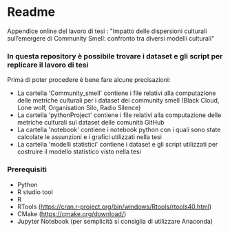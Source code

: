 # Readme
Appendice online del lavoro  di tesi : "Impatto delle dispersioni culturali sull’emergere di Community Smell: confronto tra diversi modelli culturali"

### In questa repository è possibile trovare i dataset e gli script per replicare il lavoro di tesi
Prima di poter procedere è bene fare alcune precisazioni:
- La cartella 'Community_smell' contiene i file relativi alla computazione delle metriche culturali per i dataset dei community smell (Black Cloud, Lone wolf, Organisation Silo, Radio Silence) 
- La cartella 'pythonProject' contiene i file relativi alla computazione delle metriche culturali sul dataset delle comunità GitHub
- La cartella 'notebook' contiene i notebook python con i quali sono state calcolate le assunzioni e i grafici utilizzati nella tesi
- La cartella 'modelli statistici' contiene i dataset e gli script utilizzati per costruire il modello statistico visto nella tesi

### Prerequisiti
- Python
- R studio tool
- R
- RTools (https://cran.r-project.org/bin/windows/Rtools/rtools40.html)
- CMake (https://cmake.org/download/)
- Jupyter Notebook (per semplicità si consiglia di utilizzare Anaconda)
